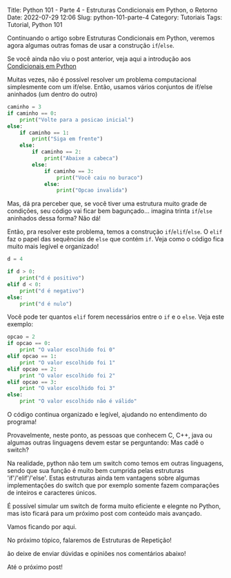 Title: Python 101 - Parte 4 - Estruturas Condicionais em Python, o Retorno
Date: 2022-07-29 12:06
Slug: python-101-parte-4
Category: Tutoriais
Tags: Tutorial, Python 101

Continuando o artigo sobre Estruturas Condicionais em Python, veremos agora algumas outras fomas de usar a construção `if`/`else`.

Se você ainda não viu o post anterior, veja aqui a introdução aos [Condicionais em Python](({filename}/Tutoriais/python101.3.md))

Muitas vezes, não é possível resolver um problema computacional simplesmente com um if/else. Então, usamos vários conjuntos de if/else aninhados (um dentro do outro)

```Python
caminho = 3
if caminho == 0:
    print("Volte para a posicao inicial")
else:
    if caminho == 1:
        print("Siga em frente")
    else:
        if caminho == 2:
            print("Abaixe a cabeca")
        else:
            if caminho == 3:
                print("Você caiu no buraco")
            else:
                print("Opcao invalida")
```

Mas, dá pra perceber que, se você tiver uma estrutura muito grade de condições, seu código vai ficar bem bagunçado... imagina trinta `if`/`else` aninhados dessa forma? Não dá!

Então, pra resolver este problema, temos a construção `if`/`elif`/`else`. O `elif` faz o papel das sequências de `else` que contém `if`. Veja como o código fica muito mais legível e organizado!

```Python
d = 4

if d > 0:
    print("d é positivo")
elif d < 0:
    print("d é negativo")
else:
    print("d é nulo")
```

Você pode ter quantos `elif` forem necessários entre o `if` e o `else`. Veja este exemplo:

```Python
opcao = 2
if opcao == 0:
    print "O valor escolhido foi 0"
elif opcao == 1:
    print "O valor escolhido foi 1"
elif opcao == 2:
    print "O valor escolhido foi 2"
elif opcao == 3:
    print "O valor escolhido foi 3"
else:
    print "O valor escolhido não é válido"
```

O código continua organizado e legível, ajudando no entendimento do programa!

Provavelmente, neste ponto, as pessoas que conhecem C, C++, java ou algumas outras linguagens devem estar se perguntando: Mas cadê o switch?

Na realidade, python não tem um switch como temos em outras linguagens, sendo que sua função é muito bem cumprida pelas estruturas 'if'/'elif'/'else'. Estas estruturas ainda tem vantagens sobre algumas implementações do switch que por exemplo somente fazem comparações de inteiros e caracteres únicos.

É possível simular um switch de forma muito eficiente e elegnte no Python, mas isto ficará para um próximo post com conteúdo mais avançado.

Vamos ficando por aqui.

No próximo tópico, falaremos de Estruturas de Repetição!

ão deixe de enviar dúvidas e opiniões nos comentários abaixo!

Até o próximo post!